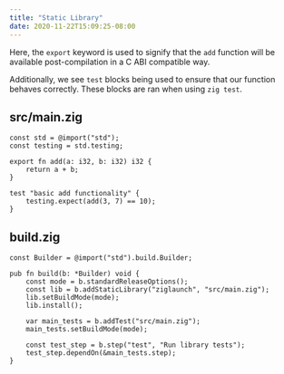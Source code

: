 ```yaml
---
title: "Static Library"
date: 2020-11-22T15:09:25-08:00
---
```


Here, the `export` keyword is used to signify that the `add` function will be available post-compilation in a C ABI compatible way.

Additionally, we see `test` blocks being used to ensure that our function behaves correctly. These blocks are ran when using `zig test`.

## src/main.zig
```
const std = @import("std");
const testing = std.testing;

export fn add(a: i32, b: i32) i32 {
    return a + b;
}

test "basic add functionality" {
    testing.expect(add(3, 7) == 10);
}
```

## build.zig
```
const Builder = @import("std").build.Builder;

pub fn build(b: *Builder) void {
    const mode = b.standardReleaseOptions();
    const lib = b.addStaticLibrary("ziglaunch", "src/main.zig");
    lib.setBuildMode(mode);
    lib.install();

    var main_tests = b.addTest("src/main.zig");
    main_tests.setBuildMode(mode);

    const test_step = b.step("test", "Run library tests");
    test_step.dependOn(&main_tests.step);
}
```
